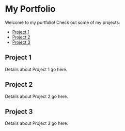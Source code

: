 # My Portfolio

Welcome to my portfolio! Check out some of my projects:

- [Project 1](https://github.com/username/repo1/blob/main/project1.md)
- [Project 2](https://github.com/username/repo2/blob/main/project2.md)
- [Project 3](https://github.com/username/repo3/blob/main/project3.md)

## Project 1

Details about Project 1 go here.

## Project 2

Details about Project 2 go here.

## Project 3

Details about Project 3 go here.
